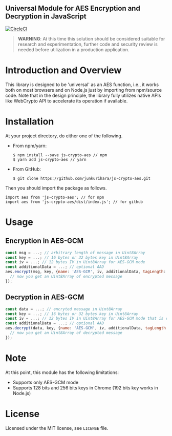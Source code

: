 Universal Module for AES Encryption and Decryption in JavaScript
--
[![CircleCI](https://circleci.com/gh/junkurihara/js-crypto-aes.svg?style=svg)](https://circleci.com/gh/junkurihara/js-crypto-aes)

> **WARNING**: At this time this solution should be considered suitable for research and experimentation, further code and security review is needed before utilization in a production application.

# Introduction and Overview
This library is designed to be 'universal' as an AES function, i.e., it works both on most browsers and on Node.js just by importing from npm/source code. Note that in the design principle, the library fully utilizes native APIs like WebCrypto API to accelerate its operation if available. 

# Installation
At your project directory, do either one of the following.

- From npm/yarn:
  ```shell
  $ npm install --save js-crypto-aes // npm
  $ yarn add js-crypto-aes // yarn
  ```
- From GitHub:
  ```shell
  $ git clone https://github.com/junkurihara/js-crypto-aes.git
  ```

Then you should import the package as follows.
```shell
import aes from 'js-crypto-aes'; // for npm
import aes from 'js-crypto-aes/dist/index.js'; // for github
```
  
# Usage
## Encryption in AES-GCM
```javascript
const msg = ...; // arbitrary length of message in Uint8Array
const key = ...; // 16 bytes or 32 bytes key in Uint8Array
const iv = ...; // 12 bytes IV in Uint8Array for AES-GCM mode
const additionalData = ...; // optional AAD
aes.encrypt(msg, key, {name: 'AES-GCM', iv, additionalData, tagLength: 16}).then( (encrypted) => {
  // now you get an Uint8Array of encrypted message
});
```

## Decryption in AES-GCM
```javascript
const data = ...; // encryted message in Uint8Array
const key = ...; // 16 bytes or 32 bytes key in Uint8Array
const iv = ...; // 12 bytes IV in Uint8Array for AES-GCM mode that is exactly same as the one used in encryption
const additionalData = ...; // optional AAD
aes.decrypt(data, key, {name: 'AES-GCM', iv, additionalData, tagLength: 16}).then( (decrypted) => {
  // now you get an Uint8Array of decrypted message
});
```

# Note
At this point, this module has the following limitations:
- Supports only AES-GCM mode
- Supports 128 bits and 256 bits keys in Chrome (192 bits key works in Node.js)

# License
Licensed under the MIT license, see `LICENSE` file.